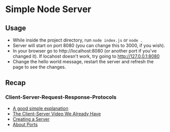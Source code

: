 # Simple Node Server

## Usage

- While inside the project directory, run `node index.js` or `node .`
- Server will start on port 8080 (you can change this to 3000, if you wish).
- In your browser go to http://localhost:8080 (or another port if you've changed it). If locahost doesn't work, try going to http://127.0.0.1:8080
- Change the hello world message, restart the server and refresh the page to see the changes.

## Recap

### Client-Server-Request-Response-Protocols

- [A good simple explanation](https://www.youtube.com/watch?v=SwLdKeC8scE)
- [The Client-Server Video We Already Have](https://www.youtube.com/watch?v=qSAze9b0wrY&list=PL4cUxeGkcC9gcy9lrvMJ75z9maRw4byYp&index=11)
- [Creating a Server](https://www.youtube.com/watch?v=lm86czWdrk0&index=12&list=PL4cUxeGkcC9gcy9lrvMJ75z9maRw4byYp)
- [About Ports](https://www.youtube.com/watch?v=R_cYrZhtXFk)
